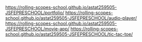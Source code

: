 https://rolling-scopes-school.github.io/astat259505-JSFEPRESCHOOL/portfolio/
https://rolling-scopes-school.github.io/astat259505-JSFEPRESCHOOL/audio-player/
https://rolling-scopes-school.github.io/astat259505-JSFEPRESCHOOL/movie-app/
https://rolling-scopes-school.github.io/astat259505-JSFEPRESCHOOL/tic-tac-toe/

